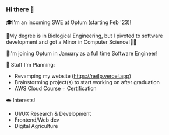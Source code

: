 ### Hi there 👋

🎓I'm an incoming SWE at Optum (starting Feb '23)!


📖My degree is in Biological Engineering, but I pivoted to software development and got a Minor in Computer Science!🧑‍💻


🏢I'm joining Optum in January as a full time Software Engineer! 

🔭 Stuff I'm Planning:
- Revamping my website (https://neilp.vercel.app)
- Brainstorming project(s) to start working on after graduation
- AWS Cloud Course + Certification 

☁️ Interests!
- UI/UX Research & Development
- Frontend/Web dev
- Digital Agriculture


<!--
**neilmp2/neilmp2** is a ✨ _special_ ✨ repository because its `README.md` (this file) appears on your GitHub profile.

Here are some ideas to get you started:

- 🔭 I’m currently working on ...
- 🌱 I’m currently learning ...
- 👯 I’m looking to collaborate on ...
- 🤔 I’m looking for help with ...
- 💬 Ask me about ...
- 📫 How to reach me: ...
- 😄 Pronouns: ...
- ⚡ Fun fact: ...
-->
